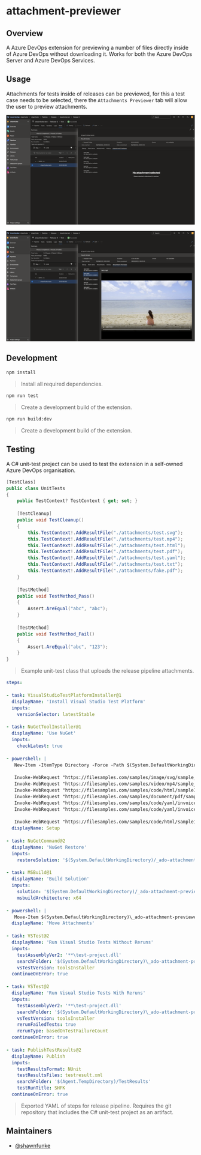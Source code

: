 
# attachment-previewer

## Overview

A Azure DevOps extension for previewing a number of files directly inside of
Azure DevOps without downloading it. Works for both the Azure DevOps Server and
Azure DevOps Services.

## Usage

Attachments for tests inside of releases can be previewed, for this a test case
needs to be selected, there the `Attachments Previewer` tab will allow the user
to preview attachments.

![release-tests-no-selection.png](screenshots/release-tests-no-selection.png)

![release-tests-mp4-preview.png](screenshots/release-tests-mp4-preview.png)

## Development

```bash
npm install
```

> Install all required dependencies.

```bash
npm run test
```

> Create a development build of the extension.

```bash
npm run build:dev
```

> Create a development build of the extension.

## Testing

A C# unit-test project can be used to test the extension in a self-owned Azure
DevOps organisation.

```csharp
[TestClass]
public class UnitTests
{
    public TestContext? TestContext { get; set; }

    [TestCleanup]
    public void TestCleanup()
    { 
        this.TestContext!.AddResultFile("./attachments/test.svg");
        this.TestContext!.AddResultFile("./attachments/test.mp4");
        this.TestContext!.AddResultFile("./attachments/test.html");
        this.TestContext!.AddResultFile("./attachments/test.pdf");
        this.TestContext!.AddResultFile("./attachments/test.yaml");
        this.TestContext!.AddResultFile("./attachments/test.txt");
        this.TestContext!.AddResultFile("./attachments/fake.pdf");
    }

    [TestMethod]
    public void TestMethod_Pass()
    {
        Assert.AreEqual("abc", "abc");
    }

    [TestMethod]
    public void TestMethod_Fail()
    {
        Assert.AreEqual("abc", "123");
    }
}
```

> Example unit-test class that uploads the release pipeline attachments.

```yaml
steps:

- task: VisualStudioTestPlatformInstaller@1
  displayName: 'Install Visual Studio Test Platform'
  inputs:
    versionSelector: latestStable

- task: NuGetToolInstaller@1
  displayName: 'Use NuGet'
  inputs:
    checkLatest: true

- powershell: |
   New-Item -ItemType Directory -Force -Path $(System.DefaultWorkingDirectory)\_ado-attachment-previewer-tests\test-project\attachments

   Invoke-WebRequest "https://filesamples.com/samples/image/svg/sample_640%C3%97426.svg" -OutFile $(System.DefaultWorkingDirectory)\_ado-attachment-previewer-tests\test-project\attachments\test.svg
   Invoke-WebRequest "https://filesamples.com/samples/video/mp4/sample_960x540.mp4" -OutFile $(System.DefaultWorkingDirectory)\_ado-attachment-previewer-tests\test-project\attachments\test.mp4
   Invoke-WebRequest "https://filesamples.com/samples/code/html/sample1.html" -OutFile $(System.DefaultWorkingDirectory)\_ado-attachment-previewer-tests\test-project\attachments\test.html
   Invoke-WebRequest "https://filesamples.com/samples/document/pdf/sample3.pdf" -OutFile $(System.DefaultWorkingDirectory)\_ado-attachment-previewer-tests\test-project\attachments\test.pdf
   Invoke-WebRequest "https://filesamples.com/samples/code/yaml/invoice.yaml" -OutFile $(System.DefaultWorkingDirectory)\_ado-attachment-previewer-tests\test-project\attachments\test.yaml
   Invoke-WebRequest "https://filesamples.com/samples/code/yaml/invoice.yaml" -OutFile $(System.DefaultWorkingDirectory)\_ado-attachment-previewer-tests\test-project\attachments\test.txt

   Invoke-WebRequest "https://filesamples.com/samples/code/html/sample1.html" -OutFile $(System.DefaultWorkingDirectory)\_ado-attachment-previewer-tests\test-project\attachments\fake.pdf
  displayName: Setup

- task: NuGetCommand@2
  displayName: 'NuGet Restore'
  inputs:
    restoreSolution: '$(System.DefaultWorkingDirectory)/_ado-attachment-previewer-tests/test-project/test-project.sln'

- task: MSBuild@1
  displayName: 'Build Solution'
  inputs:
    solution: '$(System.DefaultWorkingDirectory)/_ado-attachment-previewer-tests/test-project/test-project.sln'
    msbuildArchitecture: x64

- powershell: |
   Move-Item $(System.DefaultWorkingDirectory)\_ado-attachment-previewer-tests\test-project\attachments $(System.DefaultWorkingDirectory)\_ado-attachment-previewer-tests\test-project\bin\Debug\net6.0\attachments
  displayName: 'Move Attachments'

- task: VSTest@2
  displayName: 'Run Visual Studio Tests Without Reruns'
  inputs:
    testAssemblyVer2: '**\test-project.dll'
    searchFolder: '$(System.DefaultWorkingDirectory)\_ado-attachment-previewer-tests\test-project'
    vsTestVersion: toolsInstaller
  continueOnError: true

- task: VSTest@2
  displayName: 'Run Visual Studio Tests With Reruns'
  inputs:
    testAssemblyVer2: '**\test-project.dll'
    searchFolder: '$(System.DefaultWorkingDirectory)\_ado-attachment-previewer-tests\test-project'
    vsTestVersion: toolsInstaller
    rerunFailedTests: true
    rerunType: basedOnTestFailureCount
  continueOnError: true

- task: PublishTestResults@2
  displayName: Publish
  inputs:
    testResultsFormat: NUnit
    testResultsFiles: testresult.xml
    searchFolder: '$(Agent.TempDirectory)/TestResults'
    testRunTitle: SHFK
  continueOnError: true
```

> Exported YAML of steps for release pipeline. Requires the git repository that
> includes the C# unit-test project as an artifact.

## Maintainers

  - [@shawnfunke](https://github.com/shawnfunke)
